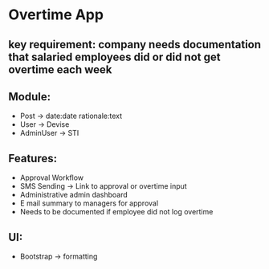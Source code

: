 # Overtime App

## key requirement: company needs documentation that salaried employees did or did not get overtime each week

## Module:
- Post -> date:date rationale:text
- User -> Devise
- AdminUser -> STI

## Features:
- Approval Workflow
- SMS Sending -> Link to approval or overtime input
- Administrative admin dashboard
- E mail summary to managers for approval
- Needs to be documented if employee did not log overtime

## UI:
- Bootstrap -> formatting